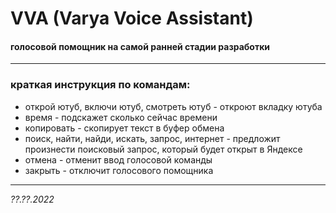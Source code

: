 # VVA (Varya Voice Assistant)
#### голосовой помощник на самой ранней стадии разработки

________________________________________________________________________________________________________________________

### краткая инструкция по командам:
- открой ютуб, включи ютуб, смотреть ютуб - откроют вкладку ютуба
- время - подскажет сколько сейчас времени
- копировать - скопирует текст в буфер обмена
- поиск, найти, найди, искать, запрос, интернет - предложит произнести поисковый запрос, который будет открыт в Яндексе
- отмена - отменит ввод голосовой команды
- закрыть - отключит голосового помощника

-----------------------
_??.??.2022_